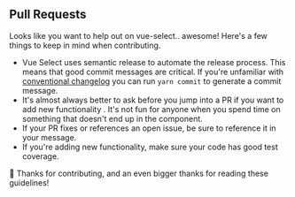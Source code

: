 ## Pull Requests

Looks like you want to help out on vue-select.. awesome! Here's a few things to
keep in mind when contributing.

- Vue Select uses semantic release to automate the release process. This means
  that good commit messages are critical. If you're unfamiliar with
  [conventional changelog](https://github.com/ajoslin/conventional-changelog)
  you can run `yarn commit` to generate a commit message.
- It's almost always better to ask before you jump into a PR if you want to add
  new functionality . It's not fun for anyone when you spend time on something
  that doesn't end up in the component.
- If your PR fixes or references an open issue, be sure to reference it in your
  message.
- If you're adding new functionality, make sure your code has good test
  coverage.

:tada: Thanks for contributing, and an even bigger thanks for reading these
guidelines!
